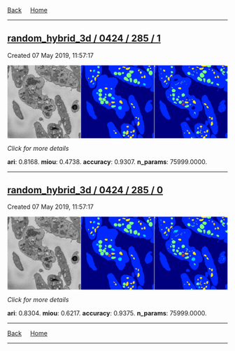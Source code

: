 
[Back](..)&nbsp;&nbsp;&nbsp;&nbsp;&nbsp;[Home](https://leapmanlab.github.io/snapshots)

---

<div class="summary"><a href="1"><h2>random_hybrid_3d / 0424 / 285 / 1</h2></a><p>Created 07 May 2019, 11:57:17
</p><a href="1"><img src="1/media/summary.png" align="center"></a><p>
<i>Click for more details</i>
</p></div>

**ari**: 0.8168. **miou**: 0.4738. **accuracy**: 0.9307. **n_params**: 75999.0000. 

---

<div class="summary"><a href="0"><h2>random_hybrid_3d / 0424 / 285 / 0</h2></a><p>Created 07 May 2019, 11:57:17
</p><a href="0"><img src="0/media/summary.png" align="center"></a><p>
<i>Click for more details</i>
</p></div>

**ari**: 0.8304. **miou**: 0.6217. **accuracy**: 0.9375. **n_params**: 75999.0000. 

---

[Back](..)&nbsp;&nbsp;&nbsp;&nbsp;&nbsp;[Home](https://leapmanlab.github.io/snapshots)

---